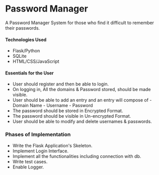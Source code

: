 # Password Manager

A Password Manager System for those who find it difficult to remember their passwords. 


#### Technologies Used

- Flask/Python
- SQLite 
- HTML/CSS/JavaScript


#### Essentials for the User 
- User should register and then be able to login. 
- On logging in, All the domains & Password stored, should be made visible. 
- User should be able to add an entry and an entry will compose of 
        - Domain Name 
        - Username 
        - Password
- The password should be stored in Encrypted Format. 
- The password should be visible in Un-encrypted Format. 
- User should be able to modify and delete usernames & passwords. 


### Phases of Implementation 
- Write the Flask Application's Skeleton. 
- Implement Login Interface.
- Implement all the functionalities including connection with db. 
- Write test cases.
- Enable Logger. 